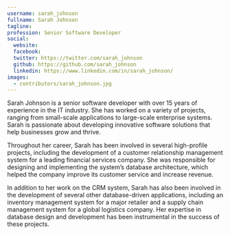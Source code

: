 ```yaml
---
username: sarah_johnson
fullname: Sarah Johnson
tagline: 
profession: Senior Software Developer
social:
  website: 
  facebook: 
  twitter: https://twitter.com/sarah_johnson
  github: https://github.com/sarah_johnson
  linkedin: https://www.linkedin.com/in/sarah_johnson/
images:
  - contributors/sarah_johnson.jpg
---
```


Sarah Johnson is a senior software developer with over 15 years of experience in the IT industry. She has worked on a variety of projects, ranging from small-scale applications to large-scale enterprise systems. Sarah is passionate about developing innovative software solutions that help businesses grow and thrive.

Throughout her career, Sarah has been involved in several high-profile projects, including the development of a customer relationship management system for a leading financial services company. She was responsible for designing and implementing the system’s database architecture, which helped the company improve its customer service and increase revenue.

In addition to her work on the CRM system, Sarah has also been involved in the development of several other database-driven applications, including an inventory management system for a major retailer and a supply chain management system for a global logistics company. Her expertise in database design and development has been instrumental in the success of these projects.